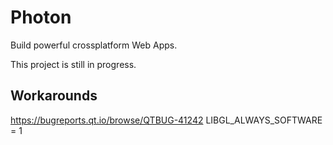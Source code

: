 # Photon

Build powerful crossplatform Web Apps.

This project is still in progress.

## Workarounds

https://bugreports.qt.io/browse/QTBUG-41242
LIBGL_ALWAYS_SOFTWARE = 1
